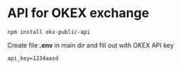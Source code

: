 # API for OKEX exchange

`npm install okx-public-api`

Create file **.env** in main dir and fill out with OKEX API key

```
api_key=1234aasd